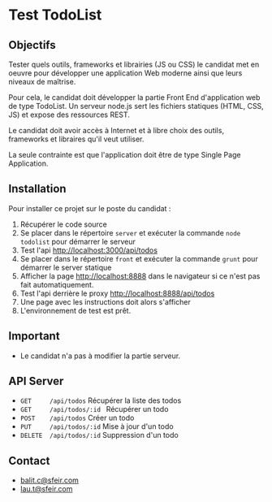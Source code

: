 # Test TodoList

## Objectifs

Tester quels outils, frameworks et librairies (JS ou CSS) le candidat met en oeuvre pour développer une application Web moderne
ainsi que leurs niveaux de maîtrise.

Pour cela, le candidat doit développer la partie Front End d'application web de type TodoList.
Un serveur node.js sert les fichiers statiques (HTML, CSS, JS) et expose des ressources REST.

Le candidat doit avoir accès à Internet et à libre choix des outils, frameworks et libraires qu'il veut utiliser.

La seule contrainte est que l'application doit être de type Single Page Application.

## Installation

Pour installer ce projet sur le poste du candidat :

1. Récupérer le code source
2. Se placer dans le répertoire `server` et exécuter la commande ```node todolist``` pour démarrer le serveur
3. Test l'api [http://localhost:3000/api/todos](http://localhost:3000/api/todos)
4. Se placer dans le répertoire `front` et exécuter la commande `grunt` pour démarrer le server statique
5. Afficher la page [http://localhost:8888](http://localhost:8888) dans le navigateur si ce n'est pas fait automatiquement.
6. Test l'api derrière le proxy [http://localhost:8888/api/todos](http://localhost:8888/api/todos)
7. Une page avec les instructions doit alors s'afficher
8. L'environnement de test est prêt.

## Important

* Le candidat n'a pas à modifier la partie serveur.

## API Server

* ```GET     /api/todos``` Récupérer la liste des todos
* ```GET     /api/todos/:id ```  Récupérer un todo
* ```POST    /api/todos``` Créer un todo
* ```PUT     /api/todos/:id``` Mise à jour d'un todo
* ```DELETE  /api/todos/:id``` Suppression d'un todo

## Contact

* balit.c@sfeir.com
* lau.t@sfeir.com
